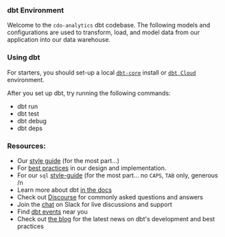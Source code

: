 ### dbt Environment

Welcome to the `cdo-analytics` dbt codebase.
The following models and configurations are used to transform, load, and model data from our application into our data warehouse.

### Using dbt

For starters, you should set-up a local [`dbt-core`](https://docs.getdbt.com/docs/core/about-core-setup) install or [`dbt Cloud`](https://docs.getdbt.com/docs/cloud/about-cloud-setup) environment. 

After you set up dbt, try running the following commands:
- dbt run
- dbt test
- dbt debug
- dbt deps 


### Resources:
- Our [style guide](https://github.com/dbt-labs/corp/blob/main/dbt_style_guide.md) (for the most part...)
- For [best practices](https://docs.getdbt.com/guides/best-practices) in our design and implementation.
- For our `sql` [style-guide](https://about.gitlab.com/handbook/business-technology/data-team/platform/sql-style-guide/) (for the most part... no `CAPS`, `TAB` only, generous /n
- Learn more about dbt [in the docs](https://docs.getdbt.com/docs/introduction)
- Check out [Discourse](https://discourse.getdbt.com/) for commonly asked questions and answers
- Join the [chat](https://community.getdbt.com/) on Slack for live discussions and support
- Find [dbt events](https://events.getdbt.com) near you
- Check out [the blog](https://blog.getdbt.com/) for the latest news on dbt's development and best practices
